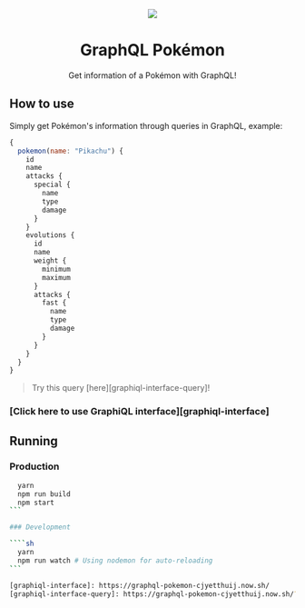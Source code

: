 <p align="center">
  <img src="https://github.com/lucasbento/graphql-pokemon/raw/master/content/logo.png">
</p>

<h1 align="center">GraphQL Pokémon</h1>

<p align="center">
  Get information of a Pokémon with GraphQL!
</p>

## How to use

Simply get Pokémon's information through queries in GraphQL, example:

```javascript
{
  pokemon(name: "Pikachu") {
    id
    name
    attacks {
      special {
        name
        type
        damage
      }
    }
    evolutions {
      id
      name
      weight {
        minimum
        maximum
      }
      attacks {
        fast {
          name
          type
          damage
        }
      }
    }
  }
}
```

> Try this query [here][graphiql-interface-query]!

### [Click here to use GraphiQL interface][graphiql-interface]

## Running

### Production

````sh
  yarn
  npm run build
  npm start
```

### Development

````sh
  yarn
  npm run watch # Using nodemon for auto-reloading
```

[graphiql-interface]: https://graphql-pokemon-cjyetthuij.now.sh/
[graphiql-interface-query]: https://graphql-pokemon-cjyetthuij.now.sh/?query=%7B%0A%20%20pokemon(name%3A%20%22Pikachu%22)%20%7B%0A%20%20%20%20id%0A%20%20%20%20name%0A%20%20%20%20attacks%20%7B%0A%20%20%20%20%20%20special%20%7B%0A%20%20%20%20%20%20%20%20name%0A%20%20%20%20%20%20%20%20type%0A%20%20%20%20%20%20%20%20damage%0A%20%20%20%20%20%20%7D%0A%20%20%20%20%7D%0A%20%20%20%20evolutions%20%7B%0A%20%20%20%20%20%20id%0A%20%20%20%20%20%20name%0A%20%20%20%20%20%20weight%20%7B%0A%20%20%20%20%20%20%20%20minimum%0A%20%20%20%20%20%20%20%20maximum%0A%20%20%20%20%20%20%7D%0A%20%20%20%20%20%20attacks%20%7B%0A%20%20%20%20%20%20%20%20fast%20%7B%0A%20%20%20%20%20%20%20%20%20%20name%0A%20%20%20%20%20%20%20%20%20%20type%0A%20%20%20%20%20%20%20%20%20%20damage%0A%20%20%20%20%20%20%20%20%7D%0A%20%20%20%20%20%20%7D%0A%20%20%20%20%7D%0A%20%20%7D%0A%7D
